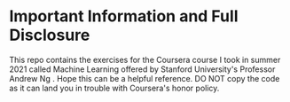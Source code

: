 # Important Information and Full Disclosure
This repo contains the exercises for the Coursera course I took in summer 2021 called Machine Learning offered by Stanford University's Professor Andrew Ng . Hope this can be a helpful reference. DO NOT copy the code as it can land you in trouble with Coursera's honor policy. 
